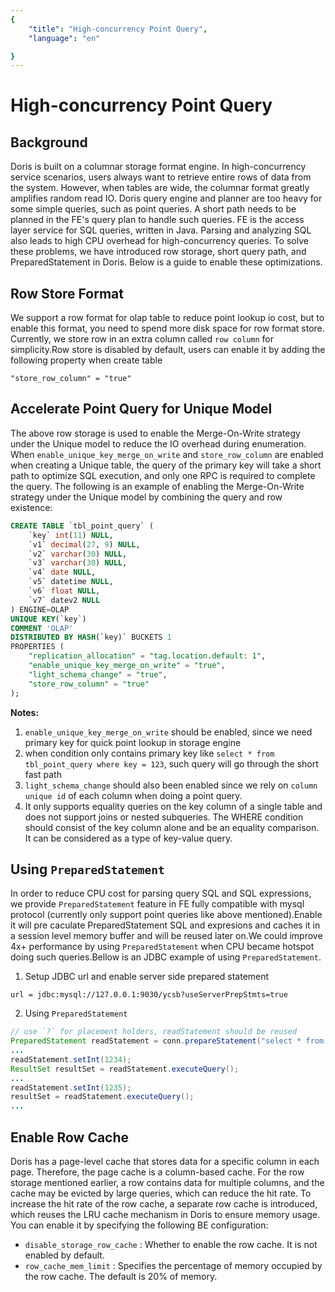 ```yaml
---
{
    "title": "High-concurrency Point Query",
    "language": "en"

}
--- 
```


<!-- 
Licensed to the Apache Software Foundation (ASF) under one
or more contributor license agreements.  See the NOTICE file
distributed with this work for additional information
regarding copyright ownership.  The ASF licenses this file
to you under the Apache License, Version 2.0 (the
"License"); you may not use this file except in compliance
with the License.  You may obtain a copy of the License at

  http://www.apache.org/licenses/LICENSE-2.0

Unless required by applicable law or agreed to in writing,
software distributed under the License is distributed on an
"AS IS" BASIS, WITHOUT WARRANTIES OR CONDITIONS OF ANY
KIND, either express or implied.  See the License for the
specific language governing permissions and limitations
under the License.
-->

# High-concurrency Point Query

<version since="2.0.0"></version>

## Background 

Doris is built on a columnar storage format engine. In high-concurrency service scenarios, users always want to retrieve entire rows of data from the system. However, when tables are wide, the columnar format greatly amplifies random read IO. Doris query engine and planner are too heavy for some simple queries, such as point queries. A short path needs to be planned in the FE's query plan to handle such queries. FE is the access layer service for SQL queries, written in Java. Parsing and analyzing SQL also leads to high CPU overhead for high-concurrency queries. To solve these problems, we have introduced row storage, short query path, and PreparedStatement in Doris. Below is a guide to enable these optimizations.

## Row Store Format

We support a row format for olap table to reduce point lookup io cost,
but to enable this format, you need to spend more disk space for row format store.
Currently, we store row in an extra column called `row column` for simplicity.Row store is disabled by default,
users can enable it by adding the following property when create table

```
"store_row_column" = "true"
```

## Accelerate Point Query for Unique Model

The above row storage is used to enable the Merge-On-Write strategy under the Unique model to reduce the IO overhead during enumeration. When `enable_unique_key_merge_on_write` and `store_row_column` are enabled when creating a Unique table, the query of the primary key will take a short path to optimize SQL execution, and only one RPC is required to complete the query. The following is an example of enabling the Merge-On-Write strategy under the Unique model by combining the query and row existence:

```sql
CREATE TABLE `tbl_point_query` (
    `key` int(11) NULL,
    `v1` decimal(27, 9) NULL,
    `v2` varchar(30) NULL,
    `v3` varchar(30) NULL,
    `v4` date NULL,
    `v5` datetime NULL,
    `v6` float NULL,
    `v7` datev2 NULL
) ENGINE=OLAP
UNIQUE KEY(`key`)
COMMENT 'OLAP'
DISTRIBUTED BY HASH(`key)` BUCKETS 1
PROPERTIES (
    "replication_allocation" = "tag.location.default: 1",
    "enable_unique_key_merge_on_write" = "true",
    "light_schema_change" = "true",
    "store_row_column" = "true"
);
```

**Notes:**

1. `enable_unique_key_merge_on_write` should be enabled, since we need primary key for quick point lookup in storage engine
2. when condition only contains primary key like `select * from tbl_point_query where key = 123`, such query will go through the short fast path
3. `light_schema_change` should also been enabled since we rely on `column unique id` of each column when doing a point query.
4. It only supports equality queries on the key column of a single table and does not support joins or nested subqueries. The WHERE condition should consist of the key column alone and be an equality comparison. It can be considered as a type of key-value query.


## Using `PreparedStatement`

In order to reduce CPU cost for parsing query SQL and SQL expressions, we provide `PreparedStatement` feature in FE fully compatible with mysql protocol (currently only support point queries like above mentioned).Enable it will pre caculate PreparedStatement SQL and expresions and caches it in a session level memory buffer and will be reused later on.We could improve 4x+ performance by using `PreparedStatement` when CPU became hotspot doing such queries.Bellow is an JDBC example of using `PreparedStatement`.

1. Setup JDBC url and enable server side prepared statement

```
url = jdbc:mysql://127.0.0.1:9030/ycsb?useServerPrepStmts=true
```

2. Using `PreparedStatement`

```java
// use `?` for placement holders, readStatement should be reused
PreparedStatement readStatement = conn.prepareStatement("select * from tbl_point_query where key = ?");
...
readStatement.setInt(1234);
ResultSet resultSet = readStatement.executeQuery();
...
readStatement.setInt(1235);
resultSet = readStatement.executeQuery();
...
```

## Enable Row Cache
Doris has a page-level cache that stores data for a specific column in each page. Therefore, the page cache is a column-based cache. For the row storage mentioned earlier, a row contains data for multiple columns, and the cache may be evicted by large queries, which can reduce the hit rate. To increase the hit rate of the row cache, a separate row cache is introduced, which reuses the LRU cache mechanism in Doris to ensure memory usage. You can enable it by specifying the following BE configuration:

- `disable_storage_row_cache` : Whether to enable the row cache. It is not enabled by default.
- `row_cache_mem_limit` : Specifies the percentage of memory occupied by the row cache. The default is 20% of memory.

